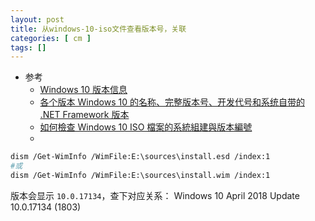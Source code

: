 ```yaml
---
layout: post
title: 从windows-10-iso文件查看版本号，关联 
categories: [ cm ]
tags: []
---
```


* 参考
  * [Windows 10 版本信息](https://learn.microsoft.com/zh-cn/windows/release-health/release-information)
  * [各个版本 Windows 10 的名称、完整版本号、开发代号和系统自带的 .NET Framework 版本](https://www.cnblogs.com/simadi/p/14076157.html)
  * [如何檢查 Windows 10 ISO 檔案的系統組建與版本編號](https://walker-a.com/archives/5049#:~:text=%E5%B7%B2%E5%AE%89%E8%A3%9D%E7%9A%84Windows,10%E5%BE%9E%E7%B3%BB%E7%B5%B1%E4%B8%8A%E5%B0%B1%E5%8F%AF%E4%BB%A5%E7%9B%B4%E6%8E%A5%E6%9F%A5%E7%9C%8B%E7%B3%BB%E7%B5%B1%E7%B5%84%E5%BB%BA%E8%88%87%E7%89%88%E6%9C%AC%E7%B7%A8%E8%99%9F%EF%BC%8C%E4%BD%86%E8%A6%81%E6%96%B0%E5%AE%89%E8%A3%9DWindows%2010%EF%BC%8C%E6%9C%AA%E5%AE%89%E8%A3%9D%E5%89%8D%E6%83%B3%E8%A6%81%E7%A2%BA%E5%AE%9A%E6%8B%BF%E5%88%B0%E7%9A%84ISO%E6%AA%94%E7%9A%84%E7%89%88%E6%9C%AC%E6%80%8E%E9%BA%BC%E7%9C%8B%EF%BC%8C%E6%82%A8%E5%8F%AA%E9%9C%80%E8%A6%81%E6%8E%9B%E8%BC%89ISO%E6%96%87%E4%BB%B6%E4%B8%A6%E5%9F%B7%E8%A1%8C%E5%91%BD%E4%BB%A4%E5%8D%B3%E5%8F%AF%E7%9F%A5%E9%81%93ISO%E6%96%87%E4%BB%B6%E7%9A%84%E5%85%A7%E9%83%A8%E7%89%88%E6%9C%AC%E8%99%9F%E5%92%8C%E5%85%B6%E4%BB%96%E8%A9%B3%E7%B4%B0%E4%BF%A1%E6%81%AF%E3%80%82)
  * []()



~~~sh
dism /Get-WimInfo /WimFile:E:\sources\install.esd /index:1
#或
dism /Get-WimInfo /WimFile:E:\sources\install.wim /index:1
~~~

版本会显示 `10.0.17134`，查下对应关系： Windows 10 April 2018 Update	10.0.17134 (1803)














































